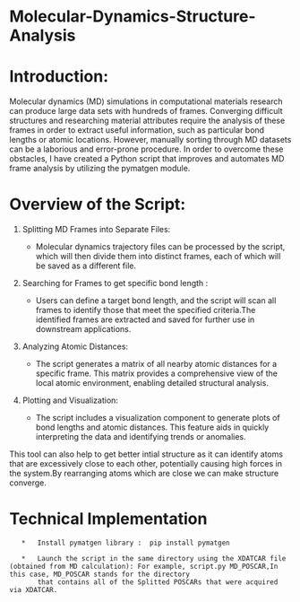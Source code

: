 # Molecular-Dynamics-Structure-Analysis

# Introduction: 
Molecular dynamics (MD) simulations in computational materials research can produce large data sets with hundreds of frames. Converging difficult structures and researching material attributes require the analysis of these frames in order to extract useful information, such as particular bond lengths or atomic locations. However, manually sorting through MD datasets can be a laborious and error-prone procedure. In order to overcome these obstacles, I have created a Python script that improves and automates MD frame analysis by utilizing the pymatgen module.

# Overview of the Script:
1.	Splitting MD Frames into Separate Files:
	
       *  Molecular dynamics trajectory files can be processed by the script, which will then divide them into distinct frames, each of which will be saved as a different file. 
3.	  Searching for Frames to get specific bond length : 
       *  Users can define a target bond length, and the script will scan all frames to identify those that meet the specified criteria.The identified frames are extracted and saved for 
          further use in downstream applications.
4.	Analyzing Atomic Distances:
       *  The script generates a matrix of all nearby atomic distances for a specific frame. This matrix provides a comprehensive view of the local atomic environment, enabling 
          detailed structural analysis.
5.	  Plotting and Visualization:
       *  The script includes a visualization component to generate plots of bond lengths and atomic distances. This feature aids in quickly interpreting the data and identifying trends or 
          anomalies.

This tool can also help to get better intial structure as it can identify atoms that are excessively close to each other, potentially causing high forces in the system.By rearranging atoms which are close we can make structure converge.

# Technical Implementation
       *   Install pymatgen library :  pip install pymatgen
      
       *   Launch the script in the same directory using the XDATCAR file (obtained from MD calculation): For example, script.py MD_POSCAR,In this case, MD_POSCAR stands for the directory 
           that contains all of the Splitted POSCARs that were acquired via XDATCAR.  
       

